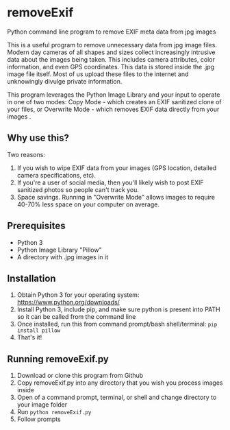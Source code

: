 # removeExif
Python command line program to remove EXIF meta data from jpg images

This is a useful program to remove unnecessary  data from jpg image files. Modern day cameras of all shapes and sizes collect increasingly intrusive data about the images being taken. This includes camera attributes, color information, and even GPS coordinates. This data is stored inside the .jpg image file itself. Most of us upload these files to the internet and unknowingly divulge private information.

This program leverages the Python Image Library and your input to operate in one of two modes: Copy Mode - which creates an EXIF sanitized clone of your files, or Overwrite Mode - which removes EXIF data directly from your images .

## Why use this?
Two reasons:
1) If you wish to wipe EXIF data from your images (GPS location, detailed camera specifications, etc).
3) If you're a user of social media, then you'll likely wish to post EXIF sanitized photos so people can't track you.
2) Space savings. Running in "Overwrite Mode" allows images to require 40-70% less space on your computer on average.

## Prerequisites
* Python 3
* Python Image Library "Pillow"
* A directory with .jpg images in it

## Installation
1) Obtain Python 3 for your operating system: https://www.python.org/downloads/
2) Install Python 3, include pip, and make sure python is present into PATH so it can be called from the command line
3) Once installed, run this from command prompt/bash shell/terminal: `pip install pillow`
4) That's it!

## Running removeExif.py
1) Download or clone this program from Github
2) Copy removeExif.py into any directory that you wish you process images inside
3) Open of a command prompt, terminal, or shell and change directory to your image folder 
3) Run `python removeExif.py`
4) Follow prompts
